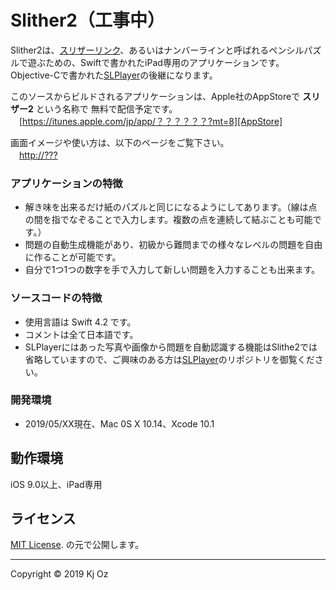 Slither2（工事中）
======================
Slither2は、[スリザーリンク][Wikipedia]、あるいはナンバーラインと呼ばれるペンシルパズルで遊ぶための、Swiftで書かれたiPad専用のアプリケーションです。
Objective-Cで書かれた[SLPlayer][SLPlayer]の後継になります。

このソースからビルドされるアプリケーションは、Apple社のAppStoreで **スリザー2** という名称で
無料で配信予定です。  
　[https://itunes.apple.com/jp/app/？？？？？？?mt=8][AppStore]

画面イメージや使い方は、以下のページをご覧下さい。  
　[http://???][Blogger]

### アプリケーションの特徴 

* 解き味を出来るだけ紙のパズルと同じになるようにしてあります。（線は点の間を指でなぞることで入力します。複数の点を連続して結ぶことも可能です。）
* 問題の自動生成機能があり、初級から難問までの様々なレベルの問題を自由に作ることが可能です。
* 自分で1つ1つの数字を手で入力して新しい問題を入力することも出来ます。

### ソースコードの特徴 

* 使用言語は Swift 4.2 です。
* コメントは全て日本語です。
* SLPlayerにはあった写真や画像から問題を自動認識する機能はSlithe2では省略していますので、ご興味のある方は[SLPlayer][SLPlayer]のリポジトリを御覧ください。

### 開発環境

* 2019/05/XX現在、Mac 0S X 10.14、Xcode 10.1

動作環境
-----
iOS 9.0以上、iPad専用

ライセンス
-----
 [MIT License][MIT]. の元で公開します。  

-----
Copyright &copy; 2019 Kj Oz  

[AppStore]: https://itunes.apple.com/jp/app/??????mt=8
[Blogger]: http://?????
[MIT]: http://www.opensource.org/licenses/mit-license.php
[Wikipedia]: http://ja.wikipedia.org/wiki/スリザーリンク
[SLPlayer]: https://github.com/kj-oz/SLPlayer